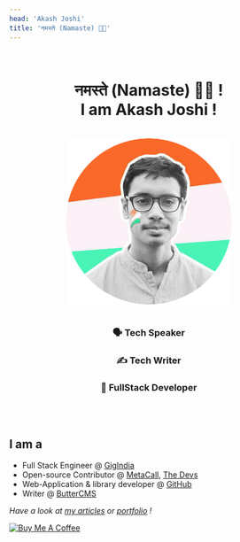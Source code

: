 ```yaml
---
head: 'Akash Joshi'
title: 'नमस्ते (Namaste) 🙏🏼'
---
```

<br />
<h1 align="center"> नमस्ते (Namaste) 🙏🏼 ! <br />
 I am Akash Joshi ! </h1>

<br />

<img src="/me.png" style="max-height:300px;margin: 0 auto;display: block;"/>
<br />
<h3 align="center">🗣 Tech Speaker</h3> <h3 align="center">✍️ Tech Writer</h3> <h3 align="center">🚀 FullStack Developer</h3>
<br /><br />

<h2>I am a</h2>

- Full Stack Engineer @ [GigIndia](https://gigindia.in)
- Open-source Contributor @ [MetaCall](https://metacall.io), [The Devs](https://thedevs.network/)
- Web-Application & library developer @ [GitHub](https://github.com/akash-joshi)
- Writer @ [ButterCMS](https://buttercms.com/blog/)

 *Have a look at [my articles](/articles.html) or [portfolio](/portfolio.html) !*

<a href="https://www.buymeacoffee.com/akashjoshi" target="_blank"><img src="https://www.buymeacoffee.com/assets/img/custom_images/orange_img.png" alt="Buy Me A Coffee" style="height: auto !important;width: auto !important;" ></a>